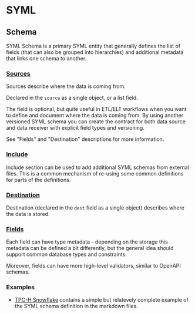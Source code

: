 # SYML

## Schema

SYML Schema is a primary SYML entity that generally defines the list
of fields (that can also be grouped into hierarchies) and additional
metadata that links one schema to another.

### [Sources](sources.md)

Sources describe where the data is coming from.

Declared in the `source` as a single object, or a
list field.

The field is optional, but quite useful in ETL/ELT workflows
when you want to define and document where the data is coming from.
By using another versioned SYML schema you can create the contract
for both data source and data receiver with explicit field types 
and versioning.

See "Fields" and "Destination" descriptions for more 
information.

### [Include](include.md)

Include section can be used to add additional SYML schemas from
external files. This is a common mechanism of re-using some common
definitions for parts of the definitions.

### [Destination](destination.md)

Destination (declared in the `dest` field as a single object)
describes where the data is stored.

### [Fields](fields.md)

Each field can have type metadata - depending on the storage this
metadata can be defined a bit differently, but the general idea
should support common database types and constraints.

Moreover, fields can have more high-level validators, similar 
to OpenAPI schemas.

### Examples

- [TPC-H Snowflake](docs/samples/tpc-h/README.md)  contains a simple but relatevely complete example of the SYML schema definition in the markdown files.
